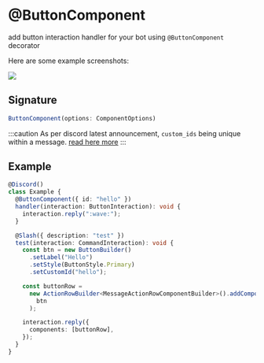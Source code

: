 # @ButtonComponent

add button interaction handler for your bot using `@ButtonComponent` decorator

Here are some example screenshots:

![](../../../../static/img/button-example.jpg)

## Signature

```ts
ButtonComponent(options: ComponentOptions)
```

:::caution
As per discord latest announcement, `custom_ids` being unique within a message. [read here more](https://discord.com/developers/docs/interactions/message-components#custom-id)
:::

## Example

```ts
@Discord()
class Example {
  @ButtonComponent({ id: "hello" })
  handler(interaction: ButtonInteraction): void {
    interaction.reply(":wave:");
  }

  @Slash({ description: "test" })
  test(interaction: CommandInteraction): void {
    const btn = new ButtonBuilder()
      .setLabel("Hello")
      .setStyle(ButtonStyle.Primary)
      .setCustomId("hello");

    const buttonRow =
      new ActionRowBuilder<MessageActionRowComponentBuilder>().addComponents(
        btn
      );

    interaction.reply({
      components: [buttonRow],
    });
  }
}
```
